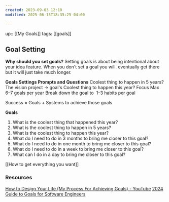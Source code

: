 ```yaml
---
created: 2023-09-03 12:10
modified: 2025-06-15T18:35:25-04:00

---
```

up::  [[My Goals]]
tags: [[goals]]

## Goal Setting

**Why should you set goals?**
Setting goals is about being intentional about your idea feature. When you don't set a goal you will. eventually get there but it will just take much longer.

**Goals Settings Prompts and Questions**
Coolest thing to happen in 5 years?
The vision project -> goal's
Coolest thing to happen this year?
Focus Max 6–7 goals per year
Break down the goal to 
1–3 habits per goal

Success = Goals + Systems to achieve those goals

**Goals**
1. What is the coolest thing that happened this year?
2. What is the coolest thing to happen in 5 years?
3. What is the coolest thing to happen this year?
4. What do I need to do in 3 months to bring me closer to this goal?
5. What do I need to do in one month to bring me closer to this goal?
6. What do I need to do in a week to bring me closer to this goal?
7. What can I do in a day to bring me closer to this goal?


[[How to get everything you want]]

### Resources
[How to Design Your Life (My Process For Achieving Goals) - YouTube](https://www.youtube.com/watch?v=Czru2CuWyxQ)
[2024 Guide to Goals for Software Engineers](https://careercutler.substack.com/p/2024-guide-to-goals-for-software)
